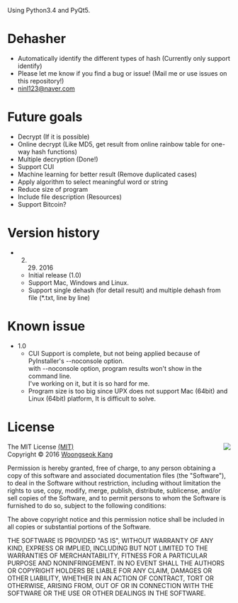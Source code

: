 Using Python3.4 and PyQt5.

# Dehasher

- Automatically identify the different types of hash (Currently only support identify)
- Please let me know if you find a bug or issue! (Mail me or use issues on this repository!)
- ninl123@naver.com

# Future goals

- Decrypt (If it is possible)
- Online decrypt (Like MD5, get result from online rainbow table for one-way hash functions)
- Multiple decryption (Done!)
- Support CUI
- Machine learning for better result (Remove duplicated cases)
- Apply algorithm to select meaningful word or string
- Reduce size of program
- Include file description (Resources)
- Support Bitcoin?

# Version history

- 2. 29. 2016
  - Initial release (1.0)
  - Support Mac, Windows and Linux.
  - Support single dehash (for detail result) and multiple dehash from file (*.txt, line by line)

# Known issue

- 1.0
  - CUI Support is complete, but not being applied because of PyInstaller's --noconsole option.<br> with --noconsole option, program results won't show in the command line.<br>I've working on it, but it is so hard for me.
  - Program size is too big since UPX does not support Mac (64bit) and Linux (64bit) platform, It is difficult to solve.

# License

<img align="right" src="http://opensource.org/trademarks/opensource/OSI-Approved-License-100x137.png">
The MIT License <a href="https://opensource.org/licenses/MIT">(MIT)</a>
<br>Copyright © 2016 <a href="https://github.com/NephtywS">Woongseok Kang</a>

Permission is hereby granted, free of charge, to any person obtaining a copy of this software and associated documentation files (the "Software"), to deal in the Software without restriction, including without limitation the rights to use, copy, modify, merge, publish, distribute, sublicense, and/or sell copies of the Software, and to permit persons to whom the Software is furnished to do so, subject to the following conditions:

The above copyright notice and this permission notice shall be included in all copies or substantial portions of the Software.

THE SOFTWARE IS PROVIDED "AS IS", WITHOUT WARRANTY OF ANY KIND, EXPRESS OR IMPLIED, INCLUDING BUT NOT LIMITED TO THE WARRANTIES OF MERCHANTABILITY, FITNESS FOR A PARTICULAR PURPOSE AND NONINFRINGEMENT. IN NO EVENT SHALL THE AUTHORS OR COPYRIGHT HOLDERS BE LIABLE FOR ANY CLAIM, DAMAGES OR OTHER LIABILITY, WHETHER IN AN ACTION OF CONTRACT, TORT OR OTHERWISE, ARISING FROM, OUT OF OR IN CONNECTION WITH THE SOFTWARE OR THE USE OR OTHER DEALINGS IN THE SOFTWARE.
